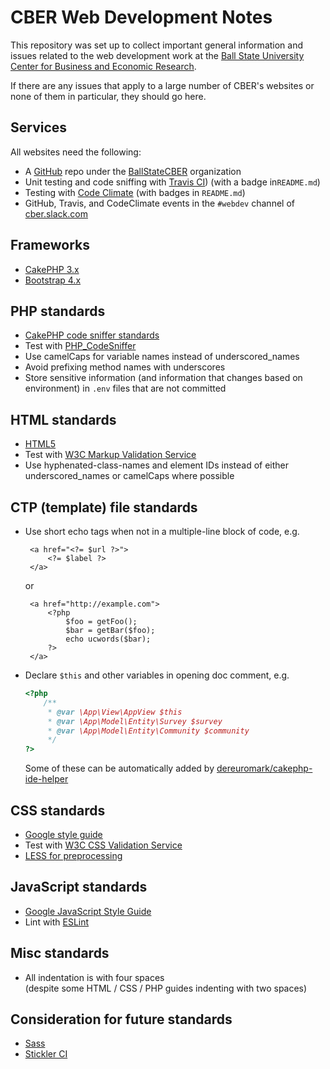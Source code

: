 # CBER Web Development Notes

This repository was set up to collect important general information and issues related to the web development work at
the [Ball State University Center for Business and Economic Research](http://bsu.edu/cber). 

If there are any issues that apply to a large number of CBER's websites or none of them in particular, 
they should go here. 

## Services
All websites need the following:
 - A [GitHub](https://github.com) repo under the [BallStateCBER](https://github.com/BallStateCBER) organization
 - Unit testing and code sniffing with [Travis CI](https://travis-ci.com/)) (with a badge in`README.md`)
 - Testing with [Code Climate](https://codeclimate.com/) (with badges in `README.md`)
 - GitHub, Travis, and CodeClimate events in the `#webdev` channel of [cber.slack.com](https://cber.slack.com)

## Frameworks
 - [CakePHP 3.x](https://book.cakephp.org/3.0/en/index.html)
 - [Bootstrap 4.x](https://getbootstrap.com/)

## PHP standards 
 - [CakePHP code sniffer standards](https://github.com/cakephp/cakephp-codesniffer)  
 - Test with [PHP_CodeSniffer](https://github.com/squizlabs/PHP_CodeSniffer)
 - Use camelCaps for variable names instead of underscored_names
 - Avoid prefixing method names with underscores
 - Store sensitive information (and information that changes based on environment) 
   in `.env` files that are not committed 

## HTML standards
 - [HTML5](https://www.w3.org/TR/html5/) 
 - Test with [W3C Markup Validation Service](https://validator.w3.org/)
 - Use hyphenated-class-names and element IDs instead of either underscored_names or camelCaps where possible

## CTP (template) file standards
 - Use short echo tags when not in a multiple-line block of code, e.g.
 
   ```
    <a href="<?= $url ?>">
        <?= $label ?>
    </a>
   ```
   or
   ```
    <a href="http://example.com">
        <?php
            $foo = getFoo();
            $bar = getBar($foo);
            echo ucwords($bar);
        ?>
    </a>
   ```
 - Declare `$this` and other variables in opening doc comment, e.g. 
   ```php
   <?php
       /**
        * @var \App\View\AppView $this
        * @var \App\Model\Entity\Survey $survey
        * @var \App\Model\Entity\Community $community
        */
   ?>
   ```
   Some of these can be automatically added by [dereuromark/cakephp-ide-helper](https://github.com/dereuromark/cakephp-ide-helper/)

## CSS standards
 - [Google style guide](https://google.github.io/styleguide/htmlcssguide.html)  
 - Test with [W3C CSS Validation Service](https://jigsaw.w3.org/css-validator/)
 - [LESS for preprocessing](http://lesscss.org)

## JavaScript standards
 - [Google JavaScript Style Guide](https://google.github.io/styleguide/jsguide.html)
 - Lint with [ESLint](http://eslint.org/)
 
## Misc standards
 - All indentation is with four spaces  
    (despite some HTML / CSS / PHP guides indenting with two spaces)

## Consideration for future standards
 - [Sass](http://sass-lang.com/)
 - [Stickler CI](https://stickler-ci.com/)
